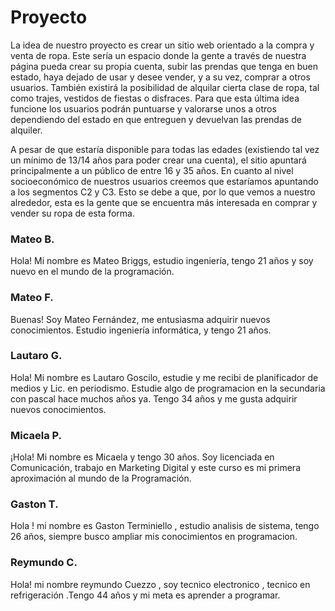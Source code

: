 # Proyecto 
La idea de nuestro proyecto es crear un sitio web orientado a la compra y venta de ropa. Este sería un espacio donde la gente a través de nuestra página pueda crear su propia cuenta, subir las prendas que tenga en buen estado, haya dejado de usar y desee vender, y a su vez, comprar a otros usuarios. También existirá la posibilidad de alquilar cierta clase de ropa, tal como trajes, vestidos de fiestas o disfraces. Para que esta última idea funcione los usuarios podrán puntuarse y valorarse unos a otros dependiendo del estado en que entreguen y devuelvan las prendas de alquiler.  

A pesar de que estaría disponible para todas las edades (existiendo tal vez un mínimo de 13/14 años para poder crear una cuenta), el sitio apuntará principalmente a un público de entre 16 y 35 años. En cuanto al nivel socioeconómico de nuestros usuarios creemos que estaríamos apuntando a los segmentos C2 y C3. Esto se debe a que, por lo que vemos a nuestro alrededor, esta es la gente que se encuentra más interesada en comprar y vender su ropa de esta forma.  



### Mateo B.
Hola! Mi nombre es Mateo Briggs, estudio ingeniería, tengo 21 años y soy nuevo en el mundo de la programación.

### Mateo F.
Buenas! Soy Mateo Fernández, me entusiasma adquirir nuevos conocimientos. Estudio ingeniería informática, y tengo 21 años.

### Lautaro G.
Hola! Mi nombre es Lautaro Goscilo, estudie y me recibi de planificador de medios y Lic. en periodismo. Estudie algo de programacion en la secundaria con pascal hace muchos años ya. Tengo 34 años y me gusta adquirir nuevos conocimientos. 

### Micaela P.
¡Hola! Mi nombre es Micaela y tengo 30 años. Soy licenciada en Comunicación, trabajo en Marketing Digital y este curso es mi primera aproximación al mundo de la Programación.

### Gaston T.
Hola ! mi nombre es Gaston  Terminiello , estudio analisis de sistema, tengo 26 años, siempre busco ampliar mis conocimientos en programacion. 

### Reymundo C.
Hola! mi nombre reymundo Cuezzo , soy tecnico electronico , tecnico en refrigeración .Tengo 44 años y mi meta es aprender a programar.
